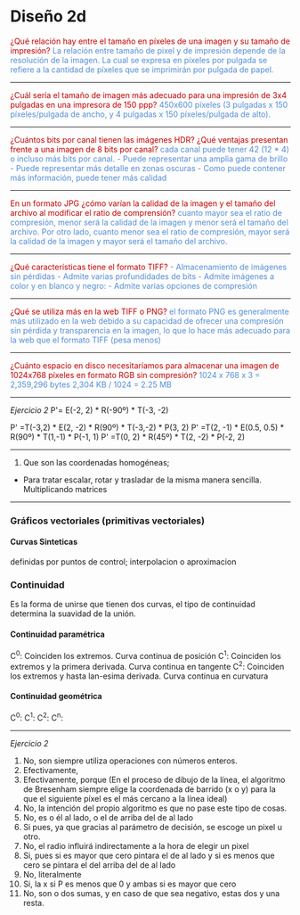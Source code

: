 # Diseño 2d

<font color="#c00000">¿Qué relación hay entre el tamaño en píxeles de una imagen y su tamaño de impresión? </font>
<font color="#548dd4">La relación entre tamaño de pixel y de impresión depende de la resolución de la imagen. La cual se expresa en píxeles por pulgada se refiere a la cantidad de píxeles que se imprimirán por pulgada de papel.</font>

---
<font color="#c00000">¿Cuál sería el tamaño de imagen más adecuado para una impresión de 3x4 pulgadas en una impresora de 150 ppp?</font>
<font color="#548dd4">450x600 píxeles (3 pulgadas x 150 píxeles/pulgada de ancho, y 4 pulgadas x 150 píxeles/pulgada de alto).</font>

---
<font color="#c00000">¿Cuántos bits por canal tienen las imágenes HDR? ¿Qué ventajas presentan frente a una imagen de 8 bits por canal?</font>
<font color="#548dd4">cada canal puede tener 42 (12 * 4) o incluso más bits por canal.</font>
<font color="#548dd4">- Puede representar una amplia gama de brillo</font>
<font color="#548dd4">- Puede representar más detalle en zonas oscuras</font>
<font color="#548dd4">- Como puede contener más información, puede tener más calidad</font>

---
<font color="#c00000">En un formato JPG ¿cómo varían la calidad de la imagen y el tamaño del archivo al modificar el ratio de comprensión?</font>
<font color="#548dd4">cuanto mayor sea el ratio de compresión, menor será la calidad de la imagen y menor será el tamaño del archivo. Por otro lado, cuanto menor sea el ratio de compresión, mayor será la calidad de la imagen y mayor será el tamaño del archivo.</font>

---
<font color="#c00000">¿Qué características tiene el formato TIFF?</font>
<font color="#548dd4">- Almacenamiento de imágenes sin pérdidas</font>
<font color="#548dd4">- Admite varias profundidades de bits</font>
<font color="#548dd4">- Admite imágenes a color y en blanco y negro:</font>
<font color="#548dd4">- Admite varias opciones de compresión</font>

---
<font color="#c00000">¿Qué se utiliza más en la web TIFF o PNG?</font>
<font color="#548dd4">el formato PNG es generalmente más utilizado en la web debido a su capacidad de ofrecer una compresión sin pérdida y transparencia en la imagen, lo que lo hace más adecuado para la web que el formato TIFF (pesa menos)</font>

---
<font color="#c00000">¿Cuánto espacio en disco necesitaríamos para almacenar una imagen de 1024x768 píxeles en formato RGB sin compresión?</font>
<font color="#548dd4">1024 x 768 x 3 = 2,359,296 bytes</font>
<font color="#548dd4">2,304 KB / 1024 = 2.25 MB</font>

---
_Ejercicio 2_
P'= E(-2, 2) * R(-90º) * T(-3, -2)

P' =T(-3,2) * E(2, -2) * R(90º) * T(-3,-2) * P(3, 2)
P' =T(2, -1) * E(0.5, 0.5) * R(90º) * T(1,-1) * P(-1, 1)
P' =T(0, 2) * R(45º) * T(2, -2) * P(-2, 2)

---
1. Que son las coordenadas homogéneas;
- Para tratar escalar, rotar y trasladar de la misma manera sencilla. Multiplicando matrices
---
### Gráficos vectoriales (primitivas vectoriales)
#### Curvas Sinteticas
definidas por puntos de control; interpolacion o aproximacion

### Continuidad
Es la forma de unirse que tienen dos curvas, el tipo de continuidad determina la suavidad de la unión.
#### Continuidad paramétrica
C<sup>0</sup>: Coinciden los extremos. Curva continua de posición
C<sup>1</sup>: Coinciden los extremos y la primera derivada. Curva continua en tangente
C<sup>2</sup>: Coinciden los extremos y hasta lan-esima derivada. Curva continua en curvatura
#### Continuidad geométrica
C<sup>0</sup>:
C<sup>1</sup>:
C<sup>2</sup>:
C<sup>n</sup>:

---

_Ejercicio 2_
1. No, son siempre utiliza operaciones con números enteros.
2.  Efectivamente,
3. Efectivamente, porque (En el proceso de dibujo de la línea, el algoritmo de Bresenham siempre elige la coordenada de barrido (x o y) para la que el siguiente píxel es el más cercano a la línea ideal)
4. No, la intención del propio algoritmo es que no pase este tipo de cosas.
5. No, es o él al lado, o el de arriba del de al lado
7.  Si pues, ya que gracias al parámetro de decisión, se escoge un pixel u otro.
8. No, el radio influirá indirectamente a la hora de elegir un pixel
9. Si, pues si es mayor que cero pintara el de al lado y si es menos que cero se pintara el del arriba del de al lado
10. No, literalmente
11. Si, la x si P es menos que 0 y ambas si es mayor que cero
12. No, son o dos sumas, y en caso de que sea negativo, estas dos y una resta.

